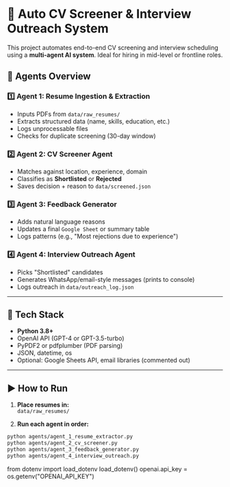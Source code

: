 # 🧠 Auto CV Screener & Interview Outreach System

This project automates end-to-end CV screening and interview scheduling using a **multi-agent AI system**. Ideal for hiring in mid-level or frontline roles.

## 🧩 Agents Overview

### 1️⃣ Agent 1: Resume Ingestion & Extraction
- Inputs PDFs from `data/raw_resumes/`
- Extracts structured data (name, skills, education, etc.)
- Logs unprocessable files
- Checks for duplicate screening (30-day window)

### 2️⃣ Agent 2: CV Screener Agent
- Matches against location, experience, domain
- Classifies as **Shortlisted** or **Rejected**
- Saves decision + reason to `data/screened.json`

### 3️⃣ Agent 3: Feedback Generator
- Adds natural language reasons
- Updates a final `Google Sheet` or summary table
- Logs patterns (e.g., "Most rejections due to experience")

### 4️⃣ Agent 4: Interview Outreach Agent
- Picks "Shortlisted" candidates
- Generates WhatsApp/email-style messages (prints to console)
- Logs outreach in `data/outreach_log.json`

---

## 🔧 Tech Stack

- **Python 3.8+**
- OpenAI API (GPT-4 or GPT-3.5-turbo)
- PyPDF2 or pdfplumber (PDF parsing)
- JSON, datetime, os
- Optional: Google Sheets API, email libraries (commented out)

---

## ▶️ How to Run

1. **Place resumes in:**  
   `data/raw_resumes/`

2. **Run each agent in order:**
```bash
python agents/agent_1_resume_extractor.py
python agents/agent_2_cv_screener.py
python agents/agent_3_feedback_generator.py
python agents/agent_4_interview_outreach.py

```

from dotenv import load_dotenv
load_dotenv()
openai.api_key = os.getenv("OPENAI_API_KEY")